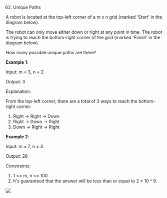 62. Unique Paths

A robot is located at the top-left corner of a m x n grid (marked 'Start' in the diagram below).

The robot can only move either down or right at any point in time. The robot is trying to reach the bottom-right corner of the grid (marked 'Finish' in the diagram below).

How many possible unique paths are there?

**Example 1**:   

Input: m = 3, n = 2

Output: 3

Explanation:

From the top-left corner, there are a total of 3 ways to reach the bottom-right corner:
1. Right -> Right -> Down
2. Right -> Down -> Right
3. Down -> Right -> Right

**Example 2**:

Input: m = 7, n = 3

Output: 28
 

Constraints:

1. 1 <= m, n <= 100
2. It's guaranteed that the answer will be less than or equal to 2 * 10 ^ 9.

![](https://github.com/waiyulam/Interview-Prep-Guide/blob/master/Practices/dp/uniquePaths/Dynamic%20Programming%20Practices%20.jpeg)
